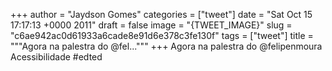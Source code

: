 
+++
author = "Jaydson Gomes"
categories = ["tweet"]
date = "Sat Oct 15 17:17:13 +0000 2011"
draft = false
image = "{TWEET_IMAGE}"
slug = "c6ae942ac0d61933a6cade8e91d6e378c3fe130f"
tags = ["tweet"]
title = """Agora na palestra do @fel..."""
+++
Agora na palestra do @felipenmoura Acessibilidade #edted
